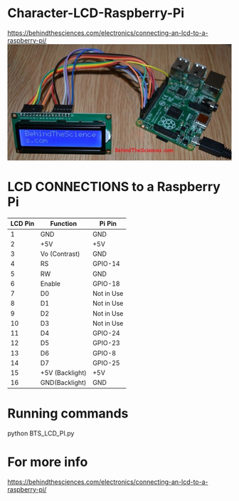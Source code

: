 # Character-LCD-Raspberry-Pi
https://behindthesciences.com/electronics/connecting-an-lcd-to-a-raspberry-pi/
![LCD_PI](https://github.com/BehindTheSciences/Character-LCD-Raspberry-Pi/blob/master/Raspberry-Pi-connections-to-LCD.jpg)
# LCD CONNECTIONS to a Raspberry Pi

|LCD Pin|	Function |	Pi Pin |
|------|------|------|
|1|	GND|	GND|
|2|	+5V	|+5V|
|3|	Vo (Contrast)|	GND|
|4|	RS	|GPIO-14|
|5|	RW	|GND|
|6|	Enable|	GPIO-18|
|7|	D0	|Not in Use|
|8|	D1	|Not in Use|
|9|	D2	|Not in Use|
|10|	D3|	Not in Use|
|11	|D4	|GPIO-24|
|12	|D5	|GPIO-23|
|13|	D6|	GPIO-8|
|14	|D7	|GPIO-25|
|15|	+5V (Backlight)|	+5V|
|16	|GND(Backlight)|	GND|

# Running commands
python BTS_LCD_PI.py

# For more info
https://behindthesciences.com/electronics/connecting-an-lcd-to-a-raspberry-pi/
